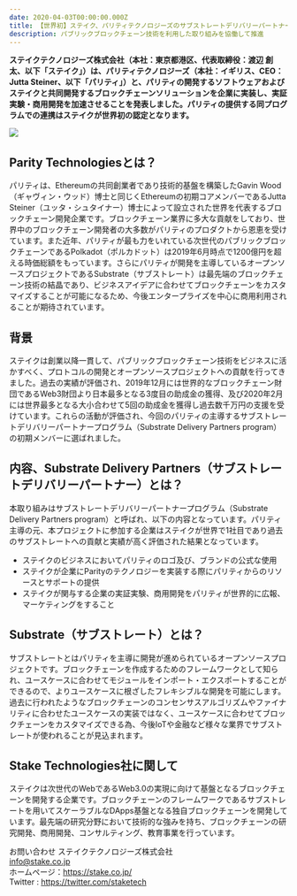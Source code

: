 ```yaml
---
date: 2020-04-03T00:00:00.000Z
title: 【世界初】ステイク、パリティテクノロジーズのサブストレートデリバリーパートナーに認定
description: パブリックブロックチェーン技術を利用した取り組みを協働して推進
---
```

**ステイクテクノロジーズ株式会社（本社：東京都港区、代表取締役：渡辺 創太、以下「ステイク」）は、パリティテクノロジーズ（本社：イギリス、CEO：Jutta Steiner、以下「パリティ」）と、パリティの開発するソフトウェアおよびステイクと共同開発するブロックチェーンソリューションを企業に実装し、実証実験・商用開発を加速させることを発表しました。パリティの提供する同プログラムでの連携はステイクが世界初の認定となります。**

![](https://prtimes.jp/i/42587/13/resize/d42587-13-910839-0.png)

## Parity Technologiesとは？

パリティは、Ethereumの共同創業者であり技術的基盤を構築したGavin Wood（ギャヴィン・ウッド）博士と同じくEthereumの初期コアメンバーであるJutta Steiner（ユッタ・シュタイナー）博士によって設立された世界を代表するブロックチェーン開発企業です。ブロックチェーン業界に多大な貢献をしており、世界中のブロックチェーン開発者の大多数がパリティのプロダクトから恩恵を受けています。また近年、パリティが最も力をいれている次世代のパブリックブロックチェーンであるPolkadot（ポルカドット）は2019年6月時点で1200億円を超える時価総額をもっています。さらにパリティが開発を主導しているオープンソースプロジェクトであるSubstrate（サブストレート）は最先端のブロックチェーン技術の結晶であり、ビジネスアイデアに合わせてブロックチェーンをカスタマイズすることが可能になるため、今後エンタープライズを中心に商用利用されることが期待されています。

## 背景

ステイクは創業以降一貫して、パブリックブロックチェーン技術をビジネスに活かすべく、プロトコルの開発とオープンソースプロジェクトへの貢献を行ってきました。過去の実績が評価され、2019年12月には世界的なブロックチェーン財団であるWeb3財団より日本最多となる3度目の助成金の獲得、及び2020年2月には世界最多となる大小合わせて5回の助成金を獲得し過去数千万円の支援を受けています。これらの活動が評価され、今回のパリティの主導するサブストレートデリバリーパートナープログラム（Substrate Delivery Partners program）の初期メンバーに選ばれました。

## 内容、Substrate Delivery Partners（サブストレートデリバリーパートナー）とは？

本取り組みはサブストレートデリバリーパートナープログラム（Substrate Delivery Partners program）と呼ばれ、以下の内容となっています。パリティ主導の元、本プロジェクトに参加する企業はステイクが世界で1社目であり過去のサブストレートへの貢献と実績が高く評価された結果となっています。

- ステイクのビジネスにおいてパリティのロゴ及び、ブランドの公式な使用
- ステイクが企業にParityのテクノロジーを実装する際にパリティからのリソースとサポートの提供
- ステイクが関与する企業の実証実験、商用開発をパリティが世界的に広報、マーケティングをすること

## Substrate（サブストレート）とは？

サブストレートとはパリティを主導に開発が進められているオープンソースプロジェクトです。ブロックチェーンを作成するためのフレームワークとして知られ、ユースケースに合わせてモジュールをインポート・エクスポートすることができるので、よりユースケースに根ざしたフレキシブルな開発を可能にします。過去に行われたようなブロックチェーンのコンセンサスアルゴリズムやファイナリティに合わせたユースケースの実装ではなく、ユースケースに合わせてブロックチェーンをカスタマイズできる為、今後IoTや金融など様々な業界でサブストレートが使われることが見込まれます。

## Stake Technologies社に関して

ステイクは次世代のWebであるWeb3.0の実現に向けて基盤となるブロックチェーンを開発する企業です。ブロックチェーンのフレームワークであるサブストレートを用いてスケーラブルなDApps基盤となる独自ブロックチェーンを開発しています。最先端の研究分野において技術的な強みを持ち、ブロックチェーンの研究開発、商用開発、コンサルティング、教育事業を行っています。

お問い合わせ ステイクテクノロジーズ株式会社\
info@stake.co.jp\
ホームページ：<https://stake.co.jp/>\
Twitter : <https://twitter.com/staketech>